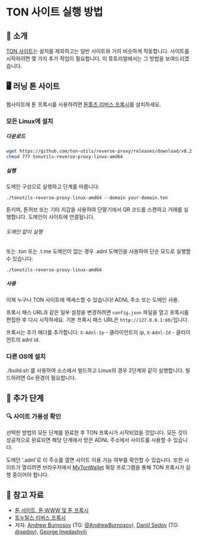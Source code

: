 # TON 사이트 실행 방법

## 👋 소개

[TON 사이트](https://blog.ton.org/ton-sites)는 설치를 제외하고는 일반 사이트와 거의 비슷하게 작동합니다. 사이트를 시작하려면 몇 가지 추가 작업이 필요합니다. 이 튜토리얼에서는 그 방법을 보여드리겠습니다.

## 🖥 러닝 톤 사이트

웹사이트에 톤 프록시를 사용하려면 [톤툴즈 리버스 프록시](https://github.com/tonutils/reverse-proxy)를 설치하세요.

### 모든 Linux에 설치

##### 다운로드

```bash
wget https://github.com/ton-utils/reverse-proxy/releases/download/v0.2.0/tonutils-reverse-proxy-linux-amd64
chmod 777 tonutils-reverse-proxy-linux-amd64
```

##### 실행

도메인 구성으로 실행하고 단계를 따릅니다:

```
./tonutils-reverse-proxy-linux-amd64 --domain your-domain.ton 
```

톤키퍼, 톤허브 또는 기타 지갑을 사용하여 단말기에서 QR 코드를 스캔하고 거래를 실행합니다. 도메인이 사이트에 연결됩니다.

###### 도메인 없이 실행

또는 .ton 또는 .t.me 도메인이 없는 경우 .adnl 도메인을 사용하여 단순 모드로 실행할 수 있습니다:

```
./tonutils-reverse-proxy-linux-amd64
```

##### 사용

이제 누구나 TON 사이트에 액세스할 수 있습니다! ADNL 주소 또는 도메인 사용.

프록시 패스 URL과 같은 일부 설정을 변경하려면 `config.json` 파일을 열고 프록시를 편집한 후 다시 시작하세요. 기본 프록시 패스 URL은 `http://127.0.0.1:80/`입니다.

프록시는 추가 헤더를 추가합니다:
`X-Adnl-Ip` - 클라이언트의 ip, `X-Adnl-Id` - 클라이언트의 adnl id.

### 다른 OS에 설치

./build.sh\`를 사용하여 소스에서 빌드하고 Linux의 경우 2단계와 같이 실행합니다. 빌드하려면 Go 환경이 필요합니다.

## 👀 추가 단계

### 🔍 사이트 가용성 확인

선택한 방법의 모든 단계를 완료한 후 TON 프록시가 시작되었을 것입니다. 모든 것이 성공적으로 완료되면 해당 단계에서 받은 ADNL 주소에서 사이트를 사용할 수 있습니다.

도메인 '.adnl'로 이 주소를 열면 사이트 이용 가능 여부를 확인할 수 있습니다. 또한 사이트가 열리려면 브라우저에서 [MyTonWallet](https://mytonwallet.io/) 확장 프로그램을 통해 TON 프록시가 실행 중이어야 합니다.

## 📌 참고 자료

- [톤 사이트, 톤 WWW 및 톤 프록시](https://blog.ton.org/ton-sites)
- [토누틸스 리버스 프록시](https://github.com/tonutils/reverse-proxy)
- 저자: [Andrew Burnosov](https://github.com/AndreyBurnosov) (TG: [@AndrewBurnosov](https://t.me/AndreyBurnosov)), [Daniil Sedov](https://gusarich.com) (TG: [@sedov](https://t.me/sedov)), [George Imedashvili](https://github.com/drforse)
